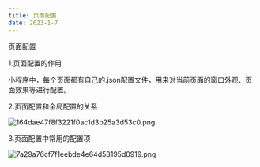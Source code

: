 ```yaml
---
title: 页面配置
date: 2023-1-7
---
```

页面配置

1.页面配置的作用

小程序中，每个页面都有自己的.json配置文件，用来对当前页面的窗口外观、页面效果等进行配置。

2.页面配置和全局配置的关系

![164dae47f8f3221f0ac1d3b25a3d53c0.png](https://s1.imagehub.cc/images/2023/02/02/164dae47f8f3221f0ac1d3b25a3d53c0.png)

3.页面配置中常用的配置项

![7a29a76cf7f1eebde4e64d58195d0919.png](https://s1.imagehub.cc/images/2023/02/02/7a29a76cf7f1eebde4e64d58195d0919.png)
